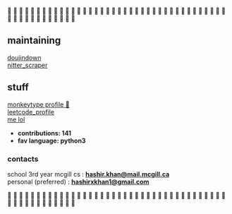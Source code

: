:purple_heart: :black_heart: :purple_heart: :black_heart: :purple_heart: :black_heart: :purple_heart: :black_heart: :purple_heart: :black_heart: :purple_heart: :black_heart: :purple_heart: :black_heart: :purple_heart: :black_heart: :purple_heart: :black_heart: :purple_heart: :black_heart: :purple_heart: :black_heart: :purple_heart: :black_heart: :purple_heart: :black_heart: :purple_heart: :black_heart: :purple_heart: :black_heart: :purple_heart: :black_heart: :purple_heart: :black_heart: :purple_heart: :black_heart: :purple_heart: :black_heart: :purple_heart: :black_heart: :purple_heart: :black_heart: :purple_heart: :black_heart: :purple_heart: :black_heart: :purple_heart: :black_heart: :purple_heart: :black_heart:  

## maintaining
[doujindown](https://github.com/hashirkz/doujindown)  
[nitter_scraper](https://github.com/hashirkz/nitter_scraper)  

## stuff
[monkeytype profile :rat: ](https://monkeytype.com/profile/sleepyzzzz)  
[leetcode_profile](https://leetcode.com/zzzsleepyzz/)  
[me lol](https://hashirkz.github.io/hashir_kz/)  
- **contributions: 141**
- **fav language: python3**  

### contacts
school 3rd year mcgill cs : **hashir.khan@mail.mcgill.ca**  
personal (preferred) : **hashirxkhan1@gmail.com**  

:purple_heart: :black_heart: :purple_heart: :black_heart: :purple_heart: :black_heart: :purple_heart: :black_heart: :purple_heart: :black_heart: :purple_heart: :black_heart: :purple_heart: :black_heart: :purple_heart: :black_heart: :purple_heart: :black_heart: :purple_heart: :black_heart: :purple_heart: :black_heart: :purple_heart: :black_heart: :purple_heart: :black_heart: :purple_heart: :black_heart: :purple_heart: :black_heart: :purple_heart: :black_heart: :purple_heart: :black_heart: :purple_heart: :black_heart: :purple_heart: :black_heart: :purple_heart: :black_heart: :purple_heart: :black_heart: :purple_heart: :black_heart: :purple_heart: :black_heart: :purple_heart: :black_heart: :purple_heart: :black_heart:  



<!---
hashirkz/hashirkz is a ✨ special ✨ repository because its `README.md` (this file) appears on your GitHub profile.
You can click the Preview link to take a look at your changes.
--->
